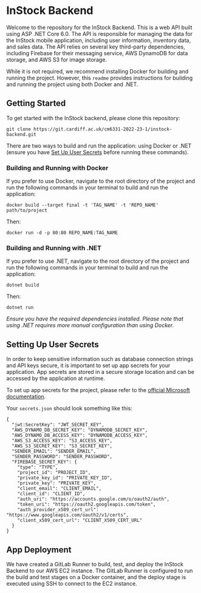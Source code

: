 ﻿# InStock Backend

Welcome to the repository for the InStock Backend. This is a web API built using ASP .NET Core 6.0. The API is responsible for managing the data for the InStock mobile application, including user information, inventory data, and sales data. The API relies on several key third-party dependencies, including Firebase for their messaging service, AWS DynamoDB for data storage, and AWS S3 for image storage.

While it is not required, we recommend installing Docker for building and running the project. However, this `readme` provides instructions for building and running the project using both Docker and .NET.

## Getting Started

To get started with the InStock backend, please clone this repository:
```
git clone https://git.cardiff.ac.uk/cm6331-2022-23-1/instock-backend.git
```

There are two ways to build and run the application: using Docker or .NET (ensure you have [Set Up User Secrets](#setting-up-user-secrets) before running these commands).

### Building and Running with Docker

If you prefer to use Docker, navigate to the root directory of the project and run the following commands in your terminal to build and run the application:
```
docker build --target final -t 'TAG_NAME' -t 'REPO_NAME' path/to/project
```

Then:

``` 
docker run -d -p 80:80 REPO_NAME:TAG_NAME
```

### Building and Running with .NET

If you prefer to use .NET, navigate to the root directory of the project and run the following commands in your terminal to build and run the application:
```
dotnet build
```

Then:
```
dotnet run
```

_Ensure you have the required dependencies installed. Please note that using .NET requires more manual configuration than using Docker._


## Setting Up User Secrets

In order to keep sensitive information such as database connection strings and API keys secure, it is important to set up app secrets for your application. App secrets are stored in a secure storage location and can be accessed by the application at runtime.

To set up app secrets for the project, please refer to the [official Microsoft documentation](https://learn.microsoft.com/en-us/aspnet/core/security/app-secrets?view=aspnetcore-7.0&tabs=windows).

Your `secrets.json` should look something like this:
```
{
  "jwt:SecretKey": "JWT_SECRET_KEY",
  "AWS_DYNAMO_DB_SECRET_KEY": "DYNAMODB_SECRET_KEY",
  "AWS_DYNAMO_DB_ACCESS_KEY": "DYNAMODB_ACCESS_KEY",
  "AWS_S3_ACCESS_KEY": "S3_ACCESS_KEY",
  "AWS_S3_SECRET_KEY": "S3_SECRET_KEY",
  "SENDER_EMAIL": "SENDER_EMAIL",
  "SENDER_PASSWORD": "SENDER_PASSWORD",
  "FIREBASE_SECRET_KEY": {
    "type": "TYPE",
    "project_id": "PROJECT_ID",
    "private_key_id": "PRIVATE_KEY_ID",
    "private_key": "PRIVATE_KEY",
    "client_email": "CLIENT_EMAIL",
    "client_id": "CLIENT_ID",
    "auth_uri": "https://accounts.google.com/o/oauth2/auth",
    "token_uri": "https://oauth2.googleapis.com/token",
    "auth_provider_x509_cert_url": "https://www.googleapis.com/oauth2/v1/certs",
    "client_x509_cert_url": "CLIENT_X509_CERT_URL"
  }
}
```

## App Deployment

We have created a GitLab Runner to build, test, and deploy the InStock Backend to our AWS EC2 instance. The GitLab Runner is configured to run the build and test stages on a Docker container, and the deploy stage is executed using SSH to connect to the EC2 instance.